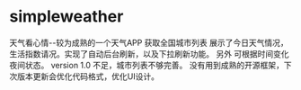 # simpleweather
天气看心情--较为成熟的一个天气APP 
获取全国城市列表
展示了今日天气情况，生活指数请况。实现了自动后台刷新，以及下拉刷新功能。
另外 可根据时间变化夜间状态。
version 1.0 
不足，城市列表不够完善。
没有用到成熟的开源框架，下次版本更新会优化代码格式，优化UI设计。
